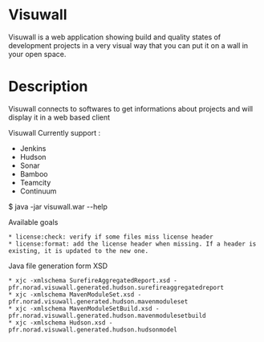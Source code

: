 Visuwall
========

Visuwall is a web application showing build and quality states of development projects in a very visual way that you can put it on a wall in your open space.


Description
===========

Visuwall connects to softwares to get informations about projects and will display it in a web based client

Visuwall Currently support :

 * Jenkins
 * Hudson
 * Sonar
 * Bamboo
 * Teamcity
 * Continuum


$ java -jar visuwall.war --help


Available goals

    * license:check: verify if some files miss license header
    * license:format: add the license header when missing. If a header is existing, it is updated to the new one.

Java file generation form XSD

    * xjc -xmlschema SurefireAggregatedReport.xsd -pfr.norad.visuwall.generated.hudson.surefireaggregatedreport
    * xjc -xmlschema MavenModuleSet.xsd -pfr.norad.visuwall.generated.hudson.mavenmoduleset
    * xjc -xmlschema MavenModuleSetBuild.xsd -pfr.norad.visuwall.generated.hudson.mavenmodulesetbuild
    * xjc -xmlschema Hudson.xsd -pfr.norad.visuwall.generated.hudson.hudsonmodel



